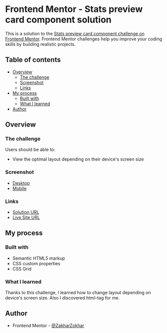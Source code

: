 # Frontend Mentor - Stats preview card component solution

This is a solution to the [Stats preview card component challenge on Frontend Mentor](https://www.frontendmentor.io/challenges/stats-preview-card-component-8JqbgoU62). Frontend Mentor challenges help you improve your coding skills by building realistic projects. 

## Table of contents

- [Overview](#overview)
  - [The challenge](#the-challenge)
  - [Screenshot](#screenshot)
  - [Links](#links)
- [My process](#my-process)
  - [Built with](#built-with)
  - [What I learned](#what-i-learned)
- [Author](#author)

## Overview

### The challenge

Users should be able to:

- View the optimal layout depending on their device's screen size

### Screenshot

- [Desktop](.screenshots/screenshot-desktop.png)
- [Mobile](.screenshots/screenshot-mobile.png)

### Links

- [Solution URL](https://github.com/ZakharZokhar/Front-end-stats-preview-card-component)
- [Live Site URL](https://xenodochial-pike-0de8a6.netlify.app)

## My process

### Built with

- Semantic HTML5 markup
- CSS custom properties
- CSS Grid

### What I learned

Thanks to this challenge, I learned how to change layout depending on device's screen size. Also I discovered <picture> html-tag for me.

## Author

- Frontend Mentor - [@ZakharZokhar](https://www.frontendmentor.io/profile/ZakharZokhar)
